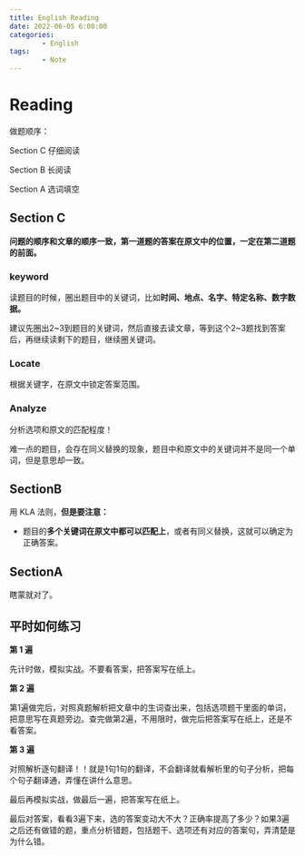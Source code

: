 ```yaml
---
title: English Reading
date: 2022-06-05 6:00:00
categories:
        - English
tags:
        - Note
---
```

# Reading

做题顺序： 

Section C 仔细阅读

Section B 长阅读

Section A 选词填空

## Section C 

**问题的顺序和文章的顺序一致，第一道题的答案在原文中的位置，一定在第二道题的前面。**

### keyword

读题目的时候，圈出题目中的关键词，比如**时间、地点、名字、特定名称、数字数据。**

建议先圈出2~3到题目的关键词，然后直接去读文章，等到这个2~3题找到答案后，再继续读剩下的题目，继续圈关键词。

### Locate

根据关键字，在原文中锁定答案范围。

### Analyze

分析选项和原文的匹配程度！

难一点的题目，会存在同义替换的现象，题目中和原文中的关键词并不是同一个单词，但是意思却一致。

## SectionB

用 KLA 法则，**但是要注意：**

- 题目的**多个关键词在原文中都可以匹配上**，或者有同义替换，这就可以确定为正确答案。

## SectionA

瞎蒙就对了。

## 平时如何练习

**第 1 遍**

先计时做，模拟实战。不要看答案，把答案写在纸上。

**第 2 遍**

第1遍做完后，对照真题解析把文章中的生词查出来，包括选项题干里面的单词，把意思写在真题旁边。查完做第2遍，不用限时，做完后把答案写在纸上，还是不看答案。

**第 3 遍**

对照解析逐句翻译！！就是1句1句的翻译，不会翻译就看解析里的句子分析，把每个句子翻译通，弄懂在讲什么意思。

最后再模拟实战，做最后一遍，把答案写在纸上。

最后对答案，看看3遍下来，选的答案变动大不大？正确率提高了多少？如果3遍之后还有做错的题，重点分析错题，包括题干、选项还有对应的答案句，弄清楚是为什么错。